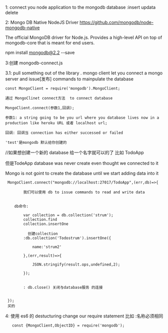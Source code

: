 

1: connect you node application to the mongodb database :insert updata delete


2:
Mongo DB Native NodeJS Driver
https://github.com/mongodb/node-mongodb-native

The official MongoDB driver for Node.js.
Provides a high-level API on top of mongodb-core that is meant for end users.

npm install mongodb@2.2 --save


3:创建 mongodb-connect.js

3.1: pull something out of the library .
     mongo client let you connect a mongo server and issue[发布] commands to mainpulate the database

    const MongoClient = require('mongodb').MongoClient;

    通过 MongoClinet connect方法  to connect database

    MongoClient.connect(参数1,回调);

    参数1: a string going to be you url where you database lives now in a production like heroku URL 或者 localhost url;

    回调: 回调当 connection has either successed or failed

    'test'是mongodb 默认给你创建的

//如果想创建一个新的 database 给一个名字就可以的了 比如 TodoApp

但是TodeApp database was never create even thought we connected to it

Mongo is not goint to create the database until we start adding data into it

     MongoClient.connect("mongodb://localhost:27017/TodoApp",(err,db)=>{

            我们可以使用 db to issue commands to read and write data


        db命令:

            var collection = db.collection('strum');
            collection.find
            collection.insertOne

              创建collection
            :db.collection('Todostrum').insertOne({

                name:'strum2'

            },(err,result)=>{

                JSON.stringify(result.ops,undefined,2);

            });


            : db.close() 关闭与database服务 的连接


     });
     买的


 4: 使用 es6 的 destucturing change our require statement
    比如 :名称必须相同

       const {MongoClient,ObjectID} = require('mongodb');